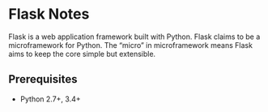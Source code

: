 # Flask Notes

Flask is a web application framework built with Python. Flask claims to be a
microframework for Python. The “micro” in microframework means Flask aims to
keep the core simple but extensible.


## Prerequisites

- Python 2.7+, 3.4+

